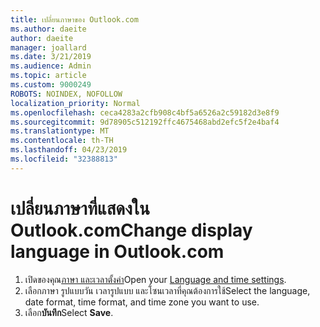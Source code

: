 ```yaml
---
title: เปลี่ยนภาษาของ Outlook.com
ms.author: daeite
author: daeite
manager: joallard
ms.date: 3/21/2019
ms.audience: Admin
ms.topic: article
ms.custom: 9000249
ROBOTS: NOINDEX, NOFOLLOW
localization_priority: Normal
ms.openlocfilehash: ceca4283a2cfb908c4bf5a6526a2c59182d3e8f9
ms.sourcegitcommit: 9d78905c512192ffc4675468abd2efc5f2e4baf4
ms.translationtype: MT
ms.contentlocale: th-TH
ms.lasthandoff: 04/23/2019
ms.locfileid: "32388813"
---
```

# <a name="change-display-language-in-outlookcom"></a><span data-ttu-id="ae805-102">เปลี่ยนภาษาที่แสดงใน Outlook.com</span><span class="sxs-lookup"><span data-stu-id="ae805-102">Change display language in Outlook.com</span></span>

1. <span data-ttu-id="ae805-103">เปิดของคุณ[ภาษา และเวลาตั้งค่า](https://go.microsoft.com/fwlink/?linkid=2085505)</span><span class="sxs-lookup"><span data-stu-id="ae805-103">Open your [Language and time settings](https://go.microsoft.com/fwlink/?linkid=2085505).</span></span>
1. <span data-ttu-id="ae805-104">เลือกภาษา รูปแบบวัน เวลารูปแบบ และโซนเวลาที่คุณต้องการใช้</span><span class="sxs-lookup"><span data-stu-id="ae805-104">Select the language, date format, time format, and time zone you want to use.</span></span>
1. <span data-ttu-id="ae805-105">เลือก**บันทึก**</span><span class="sxs-lookup"><span data-stu-id="ae805-105">Select **Save**.</span></span>
